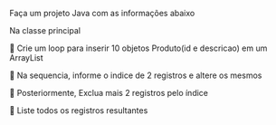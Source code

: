 Faça um projeto Java com as informações abaixo

Na classe principal

 Crie um loop para inserir 10 objetos Produto(id e descricao) em um ArrayList

 Na sequencia, informe o indice de 2 registros e altere os mesmos

 Posteriormente, Exclua mais 2 registros pelo índice

 Liste todos os registros resultantes